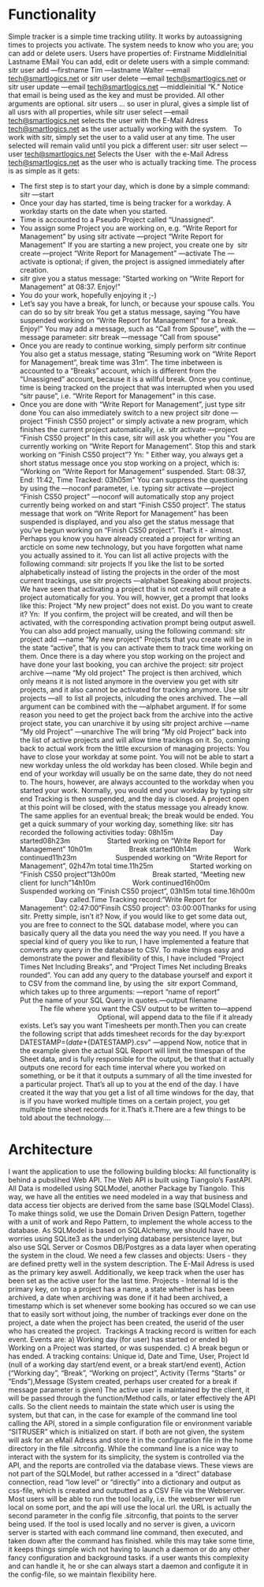 # Functionality
Simple tracker is a simple time tracking utility. It works by autoassigning times to projects you activate.
The system needs to know who you are; you can add or delete users. Users have properties of:
Firstname
MiddleInitial
Lastname
EMail
You can add, edit or delete users with a simple command:
sitr user add —firstname Tim —lastname Walter —email tech@smartlogics.net
or
sitr user delete —email tech@smartlogics.net
or
sitr user update —email tech@smartlogics.net —middleinitial “K."
Notice that email is being used as the key and must be provided. All other arguments are optional.
sitr users
… so user in plural, gives a simple list of all usrs with all properties, while
sitr user select —email tech@smartlogics.net
selects the user with the E-Mail Adress tech@smartlogics.net as the user actually working with the system.
 
To work with sitr, simply set the user to a valid user at any time. The user selected will remain valid until you pick a different user:
sitr user select —user tech@smartlogics.net
Selects the User  with the e-Mail Adress tech@smartlogics.net as the user who is actually tracking time.
The process is as simple as it gets:
- The first step is to start your day, which is done by a simple command:
sitr —start
- Once your day has started, time is being tracker for a workday. A workday starts on the date when you started.
- Time is accounted to a Pseudo Project called “Unassigned”.
- You assign some Project you are working on, e.g. “Write Report for Management” by using
sitr activate —project “Write Report for Management"
If you are starting a new project, you create one by 
sitr create —project “Write Report for Management” —activate
The —activate is optional; if given, the project is assigned immediately after creation.
- sitr give you a status message:
“Started working on “Write Report for Management” at 08:37. Enjoy!"
- You do your work, hopefully enjoying it ;-)
- Let’s say you have a break, for lunch, or because your spouse calls. You can do so by
sitr break
You get a status message, saying
“You have suspended working on “Write Report for Management" for a break. Enjoy!"
You may add a message, such as “Call from Spouse”, with the —message parameter:
sitr break —message “Call from spouse"
- Once you are ready to continue working, simply perform
sitr continue
You also get a status message, stating “Resuming work on “Write Report for Management”, break time was 31m”.
The time inbetween is accounted to a “Breaks” account, which is different from the “Unassigned” account, because it is a willful break. Once you continue, time is being tracked on the project that was interrupted when you used “sitr pause”, i.e. “Write Report for Management” in this case.
- Once you are done with “Write Report for Management”, just type
sitr done
You can also immediately switch to a new project
sitr done —project “Finish CS50 project"
or simply activate a new program, which finishes the current project automatically, i.e.
sitr activate —project “Finish CS50 project"
In this case, sitr will ask you whether you
"You are currently working on “Write Report for Management”. Stop this and stark working on “Finish CS50 project”? Yn: "
Either way, you always get a short status message once you stop working on a project, which is:
“Working on “Write Report for Management” suspended. Start: 08:37, End: 11:42, Time Tracked: 03h05m"
You can suppress the questioning by using the —noconf parameter, i.e. typing
sitr activate —project “Finish CS50 project” —noconf
will automatically stop any project currently being worked on and start “Finish CS50 project”. The status message that work on “Write Report for Management” has been suspended is displayed, and you also get the status message that you’ve begun working on “Finish CS50 project”.
That’s it - almost. Perhaps you know you have already created a project for writing an arcticle on some new technology, but you have forgotten what name you actually assined to it. You can list all active projects with the following command:
sitr projects
If you like the list to be sorted alphabetically instead of listing the projects in the order of the most current trackings, use
sitr projects —alphabet
Speaking about projects. We have seen that activating a project that is not created will create a project automatically for you. You will, howver, get a prompt that looks like this:
Project “My new project” does not exist. Do you want to create it? Yn: 
If you confirm, the project will be created, and will then be activated, with the corresponding activation prompt being output aswell.
You can also add project manually, using the following command:
sitr project add —name “My new project"
Projects that you create will be in the state “active”, that is you can activate them to track time working on them. Once there is a day where you stop working on the project and have done your last booking, you can archive the project:
sitr project archive —name “My old project"
The project is then archived, which only means it is not listed anymore in the overview you get with sitr projects, and it also cannot be activated for tracking anymore. Use
sitr projects —all 
to list all projects, inlcuding the ones archived. The —all argument can be combined with the —alphabet argument.
If for some reason you need to get the project back from the archive into the active project state, you can unarchive it by using
sitr project archive —name “My old Project” —unarchive
The will bring “My old Project” back into the list of active projects and will allow time trackings on it.
So, coming back to actual work from the little excursion of managing projects:
You have to close your workday at some point. You will not be able to start a new workday unless the old workday has been closed. While begin and end of your workday will usually be on the same date, they do not need to. The hours, however, are always accounted to the workday when you started your work. Normally, you would end your workday by typing
sitr end
Tracking is then suspended, and the day is closed. A project open at this point will be closed, with the status message you already know. The same applies for an eventual break; the break would be ended.
You get a quick summary of your working day, something like:
sitr has recorded the following activities today:
08h15m                   Day started08h23m                   Started working on “Write Report for Management” 10h01m                   Break started10h14m                   Work continued11h23m                    Suspended working on “Write Report for Management”, 02h47m total time.11h25m                   Started working on “Finish CS50 project”13h00m                   Break started, “Meeting new client for lunch”14h10m                   Work continued16h00m                   Suspended working on “Finish CS50 project”, 03h15m total time.16h00m                   Day called.Time Tracking record:“Write Report for Management”: 02:47:00“Finsih CS50 project”: 03:00:00Thanks for using sitr.
Pretty simple, isn’t it?
Now, if you would like to get some data out, you are free to connect to the SQL database model, where you can basically query all the data you need the way you need. If you have a special kind of query you like to run, I have implemented a feature that converts any query in the database to CSV. To make things easy and demonstrate the power and flexibility of this, I have included “Project Times Net Including Breaks”, and “Project Times Net including Breaks rounded”. You can add any query to the database yourself and export it to CSV from the command line, by using the 
sitr export
Command, which takes up to three arguments:
—report “name of report”                   Put the name of your SQL Query in quotes.—output filename                               The file where you want the CSV output to be written to—append                                           Optional, will append data to the file if it already exists.
Let’s say you want Timesheets per month.Then you can create the following script that adds timesheet records for the day by:export DATESTAMP=$(date +%y%m)sitr report —report “Project Times Net Including Breaks” —output "~/Documents/Timesheets/Timesheet${DATESTAMP}.csv" —append
Now, notice that in the example given the actual SQL Report will limit the timespan of the Sheet data, and is fully responsible for the output, be that that it actually outputs one record for each time interval where you worked on something, or be it that it outputs a summary of all the time invested for a particular project. That’s all up to you at the end of the day. I have created it the way that you get a list of all time windows for the day, that is if you have worked multiple times on a certain project, you get multiple time sheet records for it.That’s it.There are a few things to be told about the technology….
# Architecture
I want the application to use the following building blocks:
All functionality is behind a pubslihed Web API. The Web API is built using Tiangolo’s FastAPI.
All Data is modelled using SQLModel, another Package by Tiangolo. This way, we have all the entities we need modeled in a way that business and data access tier objects are derived from the same base (SQLModel Class).
To make things solid, we use the Domain Driven Design Pattern, together with a unit of work and Repo Pattern, to implement the whole access to the database.
As SQLModel is based on SQLAlchemy, we should have no worries using SQLite3 as the underlying database persistence layer, but also use SQL Server or Cosmos DB/Postgres as a data layer when operating the system in the cloud.
We need a few classes and objects:
Users - they are defined pretty well in the system description. The E-Mail Adress is used as the primary key aswell. Additionally, we keep track when the user has been set as the active user for the last time.
Projects - Internal Id is the primary key, on top a project has a name, a state whether is has been archived, a date when archiving was done if it had been archived, a timestamp which is set whenever some booking has occured so we can use that to easily sort without joing, the number of trackings ever done on the project, a date when the project has been created, the userid of the user who has created the project. 
Trackings
A tracking record is written for each event. Events are:
a) Working day (for user) has started or ended
b) Working on a Project was started, or was suspended.
c) A break begun or has ended.
A tracking contains:
Unique id, Date and Time, User, Project Id (null of a working day start/end event, or a break start/end event), Action (“Working day”, “Break”, “Working on project”, Activity (Terms “Starts” or “Ends”),Message (System created, perhaps user created for a break if message parameter is given)
The active user is maintained by the client, it will be passed through the function/Method calls, or later effectively the API calls. So the client needs to maintain the state which user is using the system, but that can, in the case for example of the command line tool calling the API, stored in a simple configuration file or environment variable “SITRUSER” which is initialized on start. if both are not given, the system will ask for an eMail Adress and store it in the configuration file in the home directory in the file .sitrconfig.
While the command line is a nice way to interact with the system for its simplicity, the system is controlled via the API, and the reports are controlled via the database views. These views are not part of the SQLModel, but rather accessed in a “direct” database connection, read “low level” or “directly” into a dictionary and output as css-file, which is created and outputted as a CSV File via the Webserver.
Most users will be able to run the tool locally, i.e. the webserver will run local on some port, and the api will use the local url. the URL is actually the second parameter in the config file .sitrconfig, that points to the server being used. If the tool is used locally and no server is given, a uvicorn server is started with each command line command, then executed, and taken down after the command has finished. while this may take some time, it keeps things simple wich not having to launch a daemon or do any other fancy configuration and background tasks. if a user wants this complexity and can handle it, he or she can always start a daemon and configute it in the config-file, so we maintain flexibility here.
